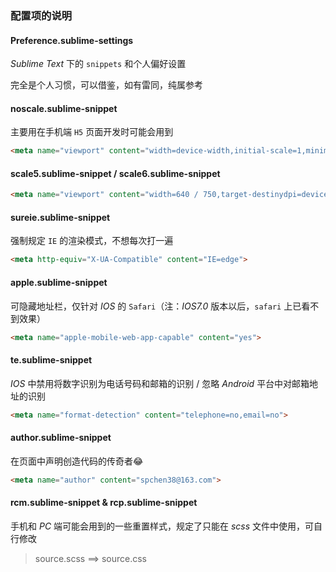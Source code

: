 ### 配置项的说明

#### Preference.sublime-settings

*Sublime Text* 下的 `snippets` 和个人偏好设置

完全是个人习惯，可以借鉴，如有雷同，纯属参考

#### noscale.sublime-snippet

主要用在手机端 `H5` 页面开发时可能会用到

```html
<meta name="viewport" content="width=device-width,initial-scale=1,minimum-scale=1,maximum-scale=1,user-scalable=no">
```

#### scale5.sublime-snippet / scale6.sublime-snippet

```html
<meta name="viewport" content="width=640 / 750,target-destinydpi=device-dpi,maximum-scale=1,user-scalable=no">
```

#### sureie.sublime-snippet

强制规定 `IE` 的渲染模式，不想每次打一遍

```html
<meta http-equiv="X-UA-Compatible" content="IE=edge">
```

#### apple.sublime-snippet

可隐藏地址栏，仅针对 *IOS* 的 `Safari`（注：*IOS7.0* 版本以后，`safari` 上已看不到效果）

```html
<meta name="apple-mobile-web-app-capable" content="yes">
```

#### te.sublime-snippet

*IOS* 中禁用将数字识别为电话号码和邮箱的识别 / 忽略 *Android* 平台中对邮箱地址的识别

```html
<meta name="format-detection" content="telephone=no,email=no">
```

#### author.sublime-snippet

在页面中声明创造代码的传奇者😂

```html
<meta name="author" content="spchen38@163.com">
```

#### rcm.sublime-snippet & rcp.sublime-snippet

手机和 *PC* 端可能会用到的一些重置样式，规定了只能在 *scss* 文件中使用，可自行修改

> source.scss ==> source.css
